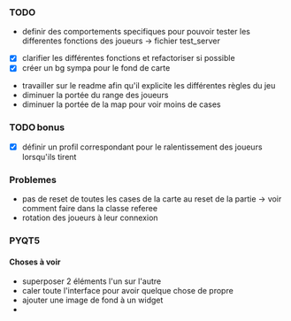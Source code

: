 ### TODO

- definir des comportements specifiques pour pouvoir tester les differentes fonctions des joueurs -> fichier test_server
- [x] clarifier les différentes fonctions et refactoriser si possible
- [x] créer un bg sympa pour le fond de carte
- travailler sur le readme afin qu'il explicite les différentes règles du jeu
- diminuer la portée du range des joueurs
- diminuer la portée de la map pour voir moins de cases

### TODO bonus

- [x] définir un profil correspondant pour le ralentissement des joueurs lorsqu'ils tirent

### Problemes

- pas de reset de toutes les cases de la carte au reset de la partie -> voir comment faire dans la classe referee
- rotation des joueurs à leur connexion

### PYQT5

#### Choses à voir

- superposer 2 éléments l'un sur l'autre
- caler toute l'interface pour avoir quelque chose de propre
- ajouter une image de fond à un widget
-
